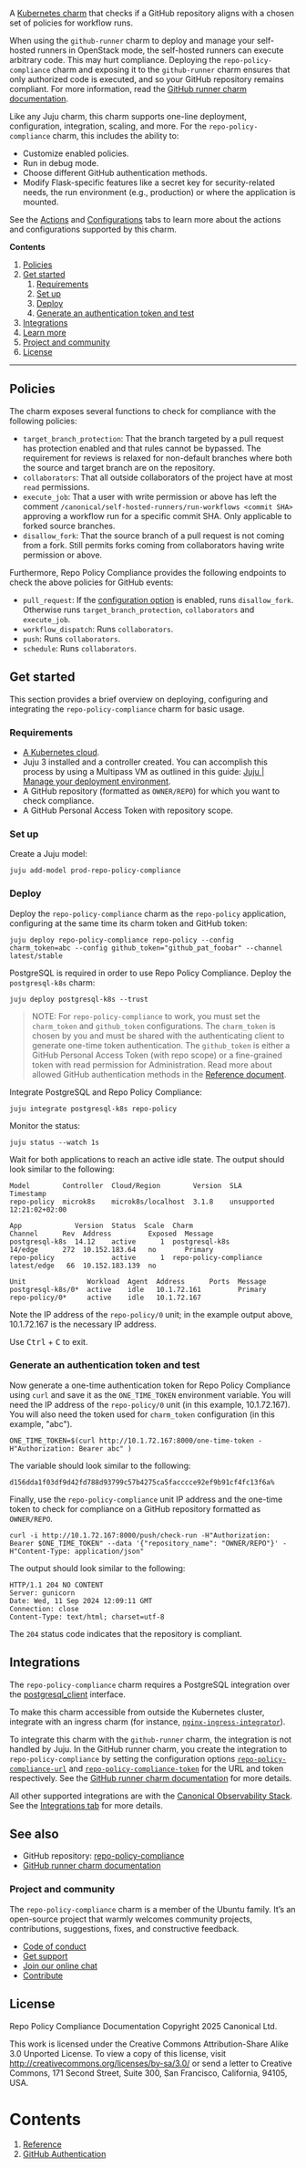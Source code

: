 A [Kubernetes charm](https://canonical-juju.readthedocs-hosted.com/en/latest/user/reference/charm/charm-taxonomy/#kubernetes)
that checks if a GitHub repository aligns with a chosen set of policies for workflow runs.

When using the `github-runner` charm to deploy and manage your self-hosted runners in OpenStack mode,
the self-hosted runners can execute arbitrary code. This may hurt compliance. Deploying the
`repo-policy-compliance` charm and exposing it to the `github-runner` charm ensures that only authorized
code is executed, and so your GitHub repository remains compliant.
For more information, read the [GitHub runner charm documentation](https://charmhub.io/github-runner). 

Like any Juju charm, this charm supports one-line deployment, configuration, integration, scaling, and
more. For the `repo-policy-compliance` charm, this includes the ability to:
* Customize enabled policies.
* Run in debug mode.
* Choose different GitHub authentication methods.
* Modify Flask-specific features like a secret key for security-related needs, the run environment
  (e.g., production) or where the application is mounted.

See the [Actions](https://charmhub.io/repo-policy-compliance/actions) and
[Configurations](https://charmhub.io/repo-policy-compliance/configurations) tabs to learn more about the
actions and configurations supported by this charm.

**Contents**
1. [Policies](#policies)
2. [Get started](#get-started)
    1. [Requirements](#requirements) 
    2. [Set up](#set-up)
    3. [Deploy](#deploy)
    4. [Generate an authentication token and test](#token)
3. [Integrations](#integrations)
4. [Learn more](#learn-more)
5. [Project and community](#project-and-community)
6. [License](#license)


------------------------------------------------------------------------------------------------

## Policies 

The charm exposes several functions to check for compliance with the following
policies:

* `target_branch_protection`: That the branch targeted by a pull request has
  protection enabled and that rules cannot be bypassed. The requirement for
  reviews is relaxed for non-default branches where both the source and target
  branch are on the repository.
* `collaborators`: That all outside collaborators of the project have at
  most `read` permissions.
* `execute_job`: That a user with write permission or above has left the comment
  `/canonical/self-hosted-runners/run-workflows <commit SHA>` approving a
  workflow run for a specific commit SHA. Only applicable to forked source
  branches.
* `disallow_fork`: That the source branch of a pull request is not coming from a
  fork. Still permits forks coming from collaborators having write permission or above.

Furthermore, Repo Policy Compliance provides the following endpoints to check the above policies 
for GitHub events:

* `pull_request`: If the [configuration option](https://github.com/canonical/repo-policy-compliance/blob/main/charm/charmcraft.yaml#L52)
  is enabled, runs `disallow_fork`. Otherwise runs `target_branch_protection`, `collaborators`
  and `execute_job`. 
* `workflow_dispatch`: Runs `collaborators`.
* `push`: Runs `collaborators`.
* `schedule`: Runs `collaborators`.

## Get started 
This section provides a brief overview on deploying, configuring and integrating the
`repo-policy-compliance` charm for basic usage.

### Requirements 
* [A Kubernetes cloud](https://canonical-juju.readthedocs-hosted.com/en/3.6/user/reference/cloud/#machine-clouds-vs-kubernetes-clouds).
* Juju 3 installed and a controller created. You can accomplish this process by using a Multipass VM as outlined in this guide: [Juju | Manage your deployment environment](https://canonical-juju.readthedocs-hosted.com/en/latest/user/howto/manage-your-deployment/manage-your-deployment-environment/#set-things-up).
* A GitHub repository (formatted as `OWNER/REPO`) for which you want to check compliance.
* A GitHub Personal Access Token with repository scope.

### Set up 
Create a Juju model:
```
juju add-model prod-repo-policy-compliance
```

### Deploy
Deploy the `repo-policy-compliance` charm as the `repo-policy` application, configuring at the same time its charm token and GitHub token:
```
juju deploy repo-policy-compliance repo-policy --config charm_token=abc --config github_token="github_pat_foobar" --channel latest/stable
```

PostgreSQL is required in order to use Repo Policy Compliance. Deploy the `postgresql-k8s` charm:
```
juju deploy postgresql-k8s --trust 
```

> NOTE: For `repo-policy-compliance` to work, you must set the `charm_token` and `github_token` configurations. The `charm_token` is
> chosen by you and must be shared with the authenticating client to generate one-time token authentication. 
> The `github_token` is either a GitHub Personal Access Token (with repo scope) or a fine-grained token with read permission for Administration. 
> Read more about allowed GitHub authentication methods in the [Reference document](https://charmhub.io/repo-policy-compliance/docs/reference-github-auth).

Integrate PostgreSQL and Repo Policy Compliance:

```
juju integrate postgresql-k8s repo-policy
```

Monitor the status:
```
juju status --watch 1s
```

Wait for both applications to reach an active idle state. The output should look similar to the following:

```
Model        Controller  Cloud/Region        Version  SLA          Timestamp
repo-policy  microk8s    microk8s/localhost  3.1.8    unsupported  12:21:02+02:00

App             Version  Status  Scale  Charm                   Channel      Rev  Address         Exposed  Message
postgresql-k8s  14.12    active      1  postgresql-k8s          14/edge      272  10.152.183.64   no       Primary
repo-policy              active      1  repo-policy-compliance  latest/edge   66  10.152.183.139  no       

Unit               Workload  Agent  Address      Ports  Message
postgresql-k8s/0*  active    idle   10.1.72.161         Primary
repo-policy/0*     active    idle   10.1.72.167           
```

Note the IP address of the `repo-policy/0` unit; in the example output above, 10.1.72.167 is the necessary IP address. 

Use <kbd>Ctrl</kbd> + <kbd>C</kbd> to exit.

### Generate an authentication token and test 

Now generate a one-time authentication token for Repo Policy Compliance using `curl` and save it as the `ONE_TIME_TOKEN` environment variable. You will need the IP address of the `repo-policy/0` unit (in this example, 10.1.72.167). You will also need the token used for `charm_token` configuration (in this example, "abc"). 

```
ONE_TIME_TOKEN=$(curl http://10.1.72.167:8000/one-time-token -H"Authorization: Bearer abc" )
```

The variable should look similar to the following:
```
d156dda1f03df9d42fd788d93799c57b4275ca5facccce92ef9b91cf4fc13f6a%
```

Finally, use the `repo-policy-compliance` unit IP address and the one-time token to check for compliance on a GitHub repository formatted as `OWNER/REPO`. 

```
curl -i http://10.1.72.167:8000/push/check-run -H"Authorization: Bearer $ONE_TIME_TOKEN" --data '{"repository_name": "OWNER/REPO"}' -H"Content-Type: application/json"
```

The output should look similar to the following:

```
HTTP/1.1 204 NO CONTENT
Server: gunicorn
Date: Wed, 11 Sep 2024 12:09:11 GMT
Connection: close
Content-Type: text/html; charset=utf-8
```

The `204` status code indicates that the repository is compliant.

## Integrations

The `repo-policy-compliance` charm requires a PostgreSQL integration over the [postgresql_client](https://charmhub.io/integrations/postgresql_client) interface. 

To make this charm accessible from outside the Kubernetes cluster, integrate with an ingress charm (for instance, [`nginx-ingress-integrator`](https://charmhub.io/nginx-ingress-integrator)).

To integrate this charm with the `github-runner` charm, the integration is not handled by Juju. In the GitHub runner charm, you create the integration to `repo-policy-compliance` by setting the configuration options [`repo-policy-compliance-url`](https://charmhub.io/github-runner/configurations#repo-policy-compliance-url) and [`repo-policy-compliance-token`](https://charmhub.io/github-runner/configurations#repo-policy-compliance-token) for the URL and token respectively. See the [GitHub runner charm documentation](https://charmhub.io/github-runner) for more details. 

All other supported integrations are with the [Canonical Observability Stack](https://charmhub.io/topics/canonical-observability-stack). See the [Integrations tab](https://charmhub.io/repo-policy-compliance/integrations) for more details.

## See also
* GitHub repository: [repo-policy-compliance](https://github.com/canonical/repo-policy-compliance)
* [GitHub runner charm documentation](https://charmhub.io/github-runner)

### Project and community
The `repo-policy-compliance` charm is a member of the Ubuntu family. It’s an open-source project that warmly welcomes community projects, contributions, suggestions, fixes, and constructive feedback.

* [Code of conduct](https://ubuntu.com/community/code-of-conduct)
* [Get support](https://discourse.charmhub.io/)
* [Join our online chat](https://matrix.to/#/#charmhub-charmdev:ubuntu.com)
* [Contribute](https://github.com/canonical/repo-policy-compliance/blob/main/CONTRIBUTING.md)


## License
Repo Policy Compliance Documentation
Copyright 2025 Canonical Ltd.

This work is licensed under the Creative Commons Attribution-Share Alike 3.0 Unported License. To view a copy of this license, visit http://creativecommons.org/licenses/by-sa/3.0/ or send a letter to Creative Commons, 171 Second Street, Suite 300, San Francisco, California, 94105, USA.

# Contents

1. [Reference](reference)
  1. [GitHub Authentication](reference/github-auth.md)